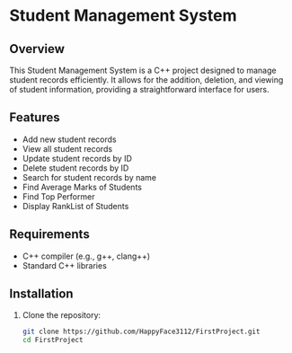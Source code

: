 # Student Management System

## Overview

This Student Management System is a C++ project designed to manage student records efficiently. It allows for the addition, deletion, and viewing of student information, providing a straightforward interface for users.

## Features

- Add new student records
- View all student records
- Update student records by ID
- Delete student records by ID
- Search for student records by name
- Find Average Marks of Students
- Find Top Performer
- Display RankList of Students

## Requirements

- C++ compiler (e.g., g++, clang++)
- Standard C++ libraries

## Installation

1. Clone the repository:
   ```bash
   git clone https://github.com/HappyFace3112/FirstProject.git
   cd FirstProject
